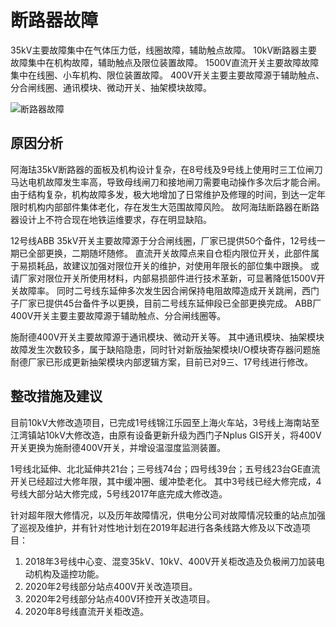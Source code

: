 # 断路器故障

35kV主要故障集中在气体压力低，线圈故障，辅助触点故障。
10kV断路器主要故障集中在机构故障，辅助触点及限位装置故障。
1500V直流开关主要故障故障集中在线圈、小车机构、限位装置故障。
400V开关主要主要故障源于辅助触点、分合闸线圈、通讯模块、微动开关、抽架模块故障。

![断路器故障](image201800101.png)

## 原因分析

阿海珐35kV断路器的面板及机构设计复杂，在8号线及9号线上使用时三工位闸刀马达电机故障发生率高，导致母线闸刀和接地闸刀需要电动操作多次后才能合闸。
由于结构复杂，机构故障多发，极大地增加了日常维护及修理的时间，到达一定年限时机构内部部件集体老化，存在发生大范围故障风险。
故阿海珐断路器在断路器设计上不符合现在地铁运维要求，存在明显缺陷。

12号线ABB 35kV开关主要故障源于分合闸线圈，厂家已提供50个备件，12号线一期已全部更换，二期随坏随修。
直流开关故障点来自仓柜内限位开关，此部件属于易损耗品，故建议加强对限位开关的维护，对使用年限长的部位集中跟换。
或请厂家对限位开关所使用材料，内部易损部件进行技术革新，可显著降低1500V开关故障率。
同时二号线东延伸多次发生因合闸保持电阻故障造成开关跳闸，西门子厂家已提供45台备件予以更换，目前二号线东延伸段已全部更换完成。
ABB厂400V开关主要主要故障源于辅助触点、分合闸线圈等。

施耐德400V开关主要故障源于通讯模块、微动开关等。
其中通讯模块、抽架模块故障发生次数较多，属于缺陷隐患，同时针对新版抽架模块I/O模块寄存器问题施耐德厂家已形成更新抽架模块内部逻辑方案，目前已对9三、17号线进行修改。

## 整改措施及建议

目前10kV大修改造项目，已完成1号线锦江乐园至上海火车站，3号线上海南站至江湾镇站10kV大修改造，由原有设备更新升级为西门子Nplus GIS开关，将400V开关更换为施耐德400V开关，并增设温湿度监测装置。

1号线北延伸、北北延伸共21台；三号线74台；四号线39台；五号线23台GE直流开关已经超过大修年限，其中缓冲圈、缓冲垫老化。
其中3号线已经大修完成，4号线大部分站大修完成，5号线2017年底完成大修改造。

针对超年限大修情况，以及历年故障情况，供电分公司对故障情况较重的站点加强了巡视及维护，并有针对性地计划在2019年起进行各条线路大修及以下改造项目：

1.	2018年3号线中心变、混变35kV、10kV、400V开关柜改造及负极闸刀加装电动机构及遥控功能。
2.	2020年2号线部分站点400V开关改造项目。
3.	2020年2号线部分站点400V环控开关改造项目。
4.	2020年8号线直流开关柜改造。


